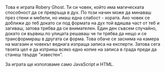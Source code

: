Това е играта Robery Ghost. Ти си човек, който има магическата способност да се превръща в дух. По този начин може да минаваш през стени и мебели, но имаш една слабост - хората. Ако човек се доближи до теб докато си под формата на дух той вдишва част от теб и загиваш, затова трябва да си внимателен. Един ден съвсем случайно, докато си вървиш.по улицата решаваш че ти трябва да нещо и се трансформираш в другата си форма. Това обаче се заснима на камера на магазин и човекът веднага изпраща записа на експерти. Затова сега твоята цел е да изтриеш всяко едно копие на записа в града преди да станеш твърде "известен".

За играта ще използваме само JavaScript и HTML.
